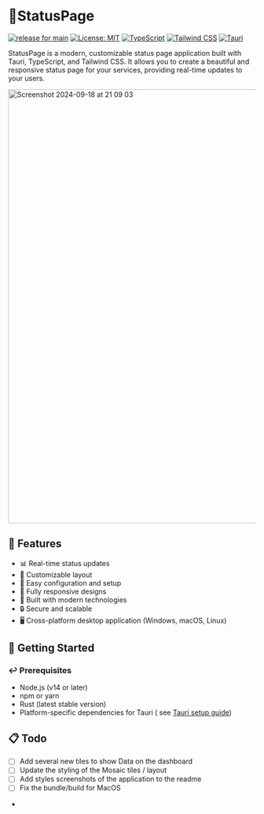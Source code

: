 # 🚦StatusPage

[![release for main](https://github.com/RemcoDewlde/StatusPage/actions/workflows/publish_and_release.yml/badge.svg)](https://github.com/RemcoDewlde/StatusPage/actions/workflows/publish_and_release.yml)
[![License: MIT](https://img.shields.io/badge/License-MIT-red.svg)](https://opensource.org/licenses/MIT)
[![TypeScript](https://img.shields.io/badge/TypeScript-5.4.5-blue)](https://www.typescriptlang.org/)
[![Tailwind CSS](https://img.shields.io/badge/Tailwind_CSS-3.3.4-38B2AC)](https://tailwindcss.com/)
[![Tauri](https://img.shields.io/badge/Tauri-1.6.7-orange)](https://tauri.app/)

StatusPage is a modern, customizable status page application built with Tauri, TypeScript, and Tailwind CSS. It
allows you to create a beautiful and responsive status page for your services, providing real-time updates to your
users.

<img width="882" alt="Screenshot 2024-09-18 at 21 09 03" src="https://github.com/user-attachments/assets/27475649-a2f5-460c-92ad-ef7740606d82">

[//]: # (![StatusPage Screenshot]&#40;/placeholder.svg?height=300&width=600&#41;)

## 🌟 Features

- 📊 Real-time status updates
- 🎨 Customizable layout
- 🔧 Easy configuration and setup
- 📱 Fully responsive designs
- 🚀 Built with modern technologies
- 🔒 Secure and scalable
- 🖥️ Cross-platform desktop application (Windows, macOS, Linux)

## 🚀 Getting Started

### ↩️ Prerequisites

- Node.js (v14 or later)
- npm or yarn
- Rust (latest stable version)
- Platform-specific dependencies for Tauri (
  see [Tauri setup guide](https://tauri.app/v1/guides/getting-started/prerequisites))

## 📋 Todo

- [ ] Add several new tiles to show Data on the dashboard
- [ ] Update the styling of the Mosaic tiles / layout
- [ ] Add styles screenshots of the application to the readme
- [ ] Fix the bundle/build for MacOS
- 
